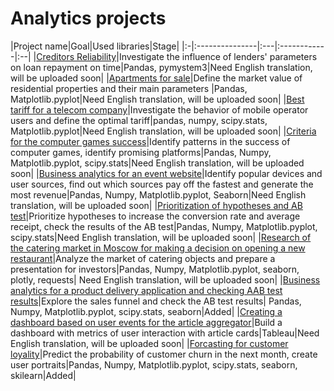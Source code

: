 # Analytics projects

|Project name|Goal|Used libraries|Stage|
|:-|:---------------|:---|:------------|:--|
|[Creditors Reliability]()|Investigate the influence of lenders' parameters on loan repayment on time|Pandas, pymystem3|Need English translation, will be uploaded soon|
|[Apartments for sale]()|Define the market value of residential properties and their main parameters |Pandas, Matplotlib.pyplot|Need English translation, will be uploaded soon|
|[Best tariff for a telecom company]()|Investigate the behavior of mobile operator users and define the optimal tariff|pandas, numpy, scipy.stats, Matplotlib.pyplot|Need English translation, will be uploaded soon|
|[Criteria for the computer games success]()|Identify patterns in the success of computer games, identify promising platforms|Pandas, Numpy, Matplotlib.pyplot, scipy.stats|Need English translation, will be uploaded soon|
|[Business analytics for an event website]()|Identify popular devices and user sources, find out which sources pay off the fastest and generate the most revenue|Pandas, Numpy, Matplotlib.pyplot, Seaborn|Need English translation, will be uploaded soon|
|[Prioritization of hypotheses and AB test](https://github.com/someratenero/Yandex-analytics-projects/tree/main/Prioritization%20of%20hypotheses%20and%20AB%20test)|Prioritize hypotheses to increase the conversion rate and average receipt, check the results of the AB test|Pandas, Numpy, Matplotlib.pyplot, scipy.stats|Need English translation, will be uploaded soon|
|[Research of the catering market in Moscow for making a decision on opening a new restaurant]()|Analyze the market of catering objects and prepare a presentation for investors|Pandas, Numpy, Matplotlib.pyplot, seaborn, plotly, requests| Need English translation, will be uploaded soon|
|[Business analytics for a product delivery application and checking AAB test results](https://github.com/someratenero/Yandex-analytics-projects/tree/main/Business%20analytics%20for%20a%20product%20delivery%20application%20and%20checking%20AAB%20test%20results)|Explore the sales funnel and check the AB test results| Pandas, Numpy, Matplotlib.pyplot, scipy.stats, seaborn|Added|
|[Creating a dashboard based on user events for the article aggregator]()|Build a dashboard with metrics of user interaction with article cards|Tableau|Need English translation, will be uploaded soon|
|[Forcasting for customer loyality](https://github.com/someratenero/Yandex-analytics-projects/tree/main/Forcasting%20for%20customer%20loyality)|Predict the probability of customer churn in the next month, create user portraits|Pandas, Numpy, Matplotlib.pyplot, scipy.stats, seaborn, skilearn|Added|

